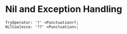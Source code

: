 # Nil and Exception Handling

```musebnf
TryOperator: '?' <Punctuation>?;
NilCoalesce: '??' <Punctuation>;
```
